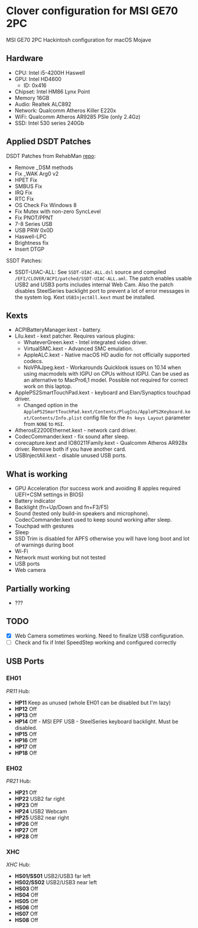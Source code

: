 # Clover configuration for MSI GE70 2PC
MSI GE70 2PC Hackintosh configuration for macOS Mojave

## Hardware

* CPU: Intel i5-4200H Haswell
* GPU: Intel HD4600
  * ID: 0x416
* Chipset: Intel HM86 Lynx Point
* Memory 16GB
* Audio: Realtek ALC892
* Network: Qualcomm Atheros Killer E220x
* WiFi: Qualcomm Atheros AR9285 PSIe (only 2.4Gz)
* SSD: Intel 530 series 240Gb

## Applied DSDT Patches

DSDT Patches from RehabMan [repo](http://raw.githubusercontent.com/RehabMan/Laptop-DSDT-Patch/master):

* Remove _DSM methods
* Fix _WAK Arg0 v2
* HPET Fix
* SMBUS Fix
* IRQ Fix
* RTC Fix
* OS Check Fix Windows 8
* Fix Mutex with non-zero SyncLevel
* Fix PNOT/PPNT
* 7-8 Series USB
* USB PRW 0x0D
* Haswell-LPC
* Brightness fix
* Insert DTGP

SSDT Patches:

* SSDT-UIAC-ALL: See `SSDT-UIAC-ALL.dsl` source and compiled `/EFI/CLOVER/ACPI/patched/SSDT-UIAC-ALL.aml`.
The patch enables usable USB2 and USB3 ports includes internal Web Cam.
Also the patch disables SteelSeries backlight port to prevent a lot of error messages in the system log.
Kext `USBInjectAll.kext` must be installed.

## Kexts

* ACPIBatteryManager.kext - battery.
* Lilu.kext - kext patcher. Requires various plugins:
  * WhateverGreen.kext - Intel integrated video driver.
  * VirtualSMC.kext - Advanced SMC emulation.
  * AppleALC.kext - Native macOS HD audio for not officially supported codecs.
  * NoVPAJpeg.kext - Workarounds Quicklook issues on 10.14 when using macmodels with IGPU on CPUs without IGPU. Can be used as an alternative to MacPro6,1 model. Possible not required for correct work on this laptop.
* ApplePS2SmartTouchPad.kext - keyboard and Elan/Synaptics touchpad driver.
  * Changed option in the `ApplePS2SmartTouchPad.kext/Contents/PlugIns/ApplePS2Keyboard.kext/Contents/Info.plist` config file for the `Fn keys Layout` parameter from `NONE` to `MSI`.
* AtherosE2200Ethernet.kext - network card driver.
* CodecCommander.kext - fix sound after sleep.
* corecapture.kext and IO80211Family.kext - Qualcomm Atheros AR928x driver. Remove both if you have another card.
* USBInjectAll.kext - disable unused USB ports.

## What is working

* GPU Acceleration (for success work and avoiding 8 apples required UEFI+CSM settings in BIOS)
* Battery indicator
* Backlight (fn+Up/Down and fn+F3/F5)
* Sound (tested only build-in speakers and microphone). CodecCommander.kext used to keep sound working after sleep.
* Touchpad with gestures
* Sleep
* SSD Trim is disabled for APFS otherwise you will have long boot and lot of warnings during boot
* Wi-Fi
* Network must working but not tested
* USB ports
* Web camera

## Partially working

* ???

## TODO

- [x] Web Camera sometimes working. Need to finalize USB configuration.
- [ ] Check and fix if Intel SpeedStep working and configured correctly

## USB Ports

### EH01

*PR11* Hub:

* **HP11** Keep as unused (whole EH01 can be disabled but I'm lazy)
* **HP12** Off
* **HP13** Off
* **HP14** Off - MSI EPF USB - SteelSeries keyboard backlight. Must be disabled.
* **HP15** Off
* **HP16** Off
* **HP17** Off
* **HP18** Off


### EH02

*PR21* Hub:

* **HP21** Off
* **HP22** USB2 far right
* **HP23** Off
* **HP24** USB2 Webcam
* **HP25** USB2 near right
* **HP26** Off
* **HP27** Off
* **HP28** Off

### XHC

*XHC* Hub:

* **HS01/SS01** USB2/USB3 far left
* **HS02/SS02** USB2/USB3 near left
* **HS03** Off
* **HS04** Off
* **HS05** Off
* **HS06** Off
* **HS07** Off
* **HS08** Off
